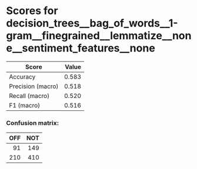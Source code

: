 # Scores for decision_trees__bag_of_words__1-gram__finegrained__lemmatize__none__sentiment_features__none
|      Score      |Value|
|-----------------|----:|
|Accuracy         |0.583|
|Precision (macro)|0.518|
|Recall (macro)   |0.520|
|F1 (macro)       |0.516|

### Confusion matrix:
|OFF|NOT|
|--:|--:|
| 91|149|
|210|410|
